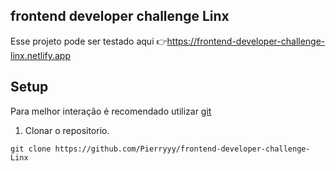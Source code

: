 ## frontend developer challenge Linx

Esse projeto pode ser testado aqui 👉https://frontend-developer-challenge-linx.netlify.app




## Setup

Para melhor interação é recomendado utilizar [git](https://git-scm.com/)

1. Clonar o repositorio.

 ``` script
 git clone https://github.com/Pierryyy/frontend-developer-challenge-Linx
 ```

